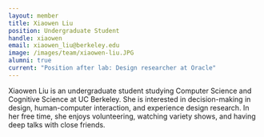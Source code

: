 ```yaml
---
layout: member
title: Xiaowen Liu
position: Undergraduate Student
handle: xiaowen
email: xiaowen_liu@berkeley.edu
image: /images/team/xiaowen-liu.JPG
alumni: true
current: "Position after lab: Design researcher at Oracle"
---
```


Xiaowen Liu is an undergraduate student studying Computer Science and Cognitive Science at UC Berkeley. She is interested in decision-making in design, human-computer interaction, and experience design research. In her free time, she enjoys volunteering, watching variety shows, and having deep talks with close friends. 

